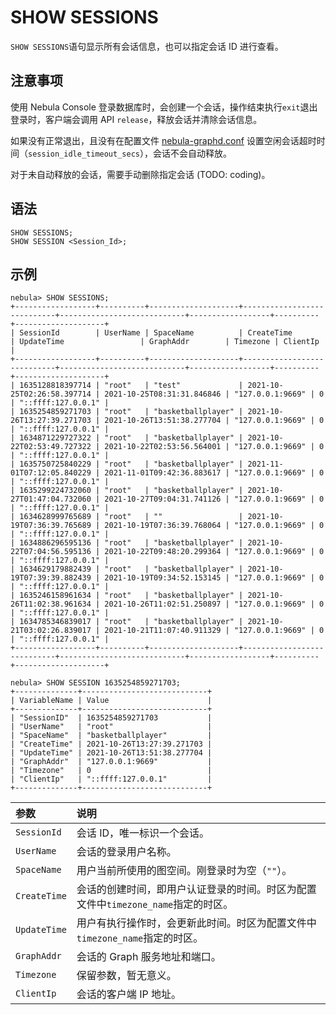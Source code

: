 # SHOW SESSIONS

`SHOW SESSIONS`语句显示所有会话信息，也可以指定会话 ID 进行查看。

## 注意事项

使用 Nebula Console 登录数据库时，会创建一个会话，操作结束执行`exit`退出登录时，客户端会调用 API `release`，释放会话并清除会话信息。

如果没有正常退出，且没有在配置文件 [nebula-graphd.conf](../../../5.configurations-and-logs/1.configurations/3.graph-config.md) 设置空闲会话超时时间（`session_idle_timeout_secs`），会话不会自动释放。

对于未自动释放的会话，需要手动删除指定会话 (TODO: coding)。

## 语法

```ngql
SHOW SESSIONS;
SHOW SESSION <Session_Id>;
```

## 示例

```ngql
nebula> SHOW SESSIONS;
+------------------+----------+--------------------+----------------------------+----------------------------+------------------+----------+--------------------+
| SessionId        | UserName | SpaceName          | CreateTime                 | UpdateTime                 | GraphAddr        | Timezone | ClientIp           |
+------------------+----------+--------------------+----------------------------+----------------------------+------------------+----------+--------------------+
| 1635128818397714 | "root"   | "test"             | 2021-10-25T02:26:58.397714 | 2021-10-25T08:31:31.846846 | "127.0.0.1:9669" | 0        | "::ffff:127.0.0.1" |
| 1635254859271703 | "root"   | "basketballplayer" | 2021-10-26T13:27:39.271703 | 2021-10-26T13:51:38.277704 | "127.0.0.1:9669" | 0        | "::ffff:127.0.0.1" |
| 1634871229727322 | "root"   | "basketballplayer" | 2021-10-22T02:53:49.727322 | 2021-10-22T02:53:56.564001 | "127.0.0.1:9669" | 0        | "::ffff:127.0.0.1" |
| 1635750725840229 | "root"   | "basketballplayer" | 2021-11-01T07:12:05.840229 | 2021-11-01T09:42:36.883617 | "127.0.0.1:9669" | 0        | "::ffff:127.0.0.1" |
| 1635299224732060 | "root"   | "basketballplayer" | 2021-10-27T01:47:04.732060 | 2021-10-27T09:04:31.741126 | "127.0.0.1:9669" | 0        | "::ffff:127.0.0.1" |
| 1634628999765689 | "root"   | ""                 | 2021-10-19T07:36:39.765689 | 2021-10-19T07:36:39.768064 | "127.0.0.1:9669" | 0        | "::ffff:127.0.0.1" |
| 1634886296595136 | "root"   | "basketballplayer" | 2021-10-22T07:04:56.595136 | 2021-10-22T09:48:20.299364 | "127.0.0.1:9669" | 0        | "::ffff:127.0.0.1" |
| 1634629179882439 | "root"   | "basketballplayer" | 2021-10-19T07:39:39.882439 | 2021-10-19T09:34:52.153145 | "127.0.0.1:9669" | 0        | "::ffff:127.0.0.1" |
| 1635246158961634 | "root"   | "basketballplayer" | 2021-10-26T11:02:38.961634 | 2021-10-26T11:02:51.250897 | "127.0.0.1:9669" | 0        | "::ffff:127.0.0.1" |
| 1634785346839017 | "root"   | "basketballplayer" | 2021-10-21T03:02:26.839017 | 2021-10-21T11:07:40.911329 | "127.0.0.1:9669" | 0        | "::ffff:127.0.0.1" |
+------------------+----------+--------------------+----------------------------+----------------------------+------------------+----------+--------------------+

nebula> SHOW SESSION 1635254859271703;
+--------------+----------------------------+
| VariableName | Value                      |
+--------------+----------------------------+
| "SessionID"  | 1635254859271703           |
| "UserName"   | "root"                     |
| "SpaceName"  | "basketballplayer"         |
| "CreateTime" | 2021-10-26T13:27:39.271703 |
| "UpdateTime" | 2021-10-26T13:51:38.277704 |
| "GraphAddr"  | "127.0.0.1:9669"           |
| "Timezone"   | 0                          |
| "ClientIp"   | "::ffff:127.0.0.1"         |
+--------------+----------------------------+
```

|参数|说明|
|:---|:---|
|`SessionId`|会话 ID，唯一标识一个会话。|
|`UserName`|会话的登录用户名称。|
|`SpaceName`|用户当前所使用的图空间。刚登录时为空（`""`）。|
|`CreateTime`|会话的创建时间，即用户认证登录的时间。时区为配置文件中`timezone_name`指定的时区。|
|`UpdateTime`|用户有执行操作时，会更新此时间。时区为配置文件中`timezone_name`指定的时区。|
|`GraphAddr`|会话的 Graph 服务地址和端口。|
|`Timezone`|保留参数，暂无意义。|
|`ClientIp`|会话的客户端 IP 地址。|
